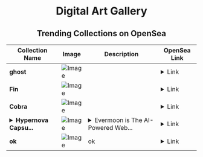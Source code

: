 <div align="center">

# Digital Art Gallery

## Trending Collections on OpenSea

| Collection Name                       | Image                                                                                     | Description                       | OpenSea Link                                                                                          |
|---------------------------------------|-------------------------------------------------------------------------------------------|-----------------------------------|--------------------------------------------------------------------------------------------------------|
| **ghost** | ![Image](https://i.seadn.io/s/raw/files/e1816767d2d56c79c11c46152d3b5baf.png?w=500&auto=format?w=200&auto=format) |  | <details><summary>Link</summary>[ghost](https://opensea.io/collection/ghost-394)</details> |
| **Fin** | ![Image](https://i.seadn.io/s/raw/files/11f7ee5894733945c90fb1ac428fb20b.gif?w=500&auto=format?w=200&auto=format) |  | <details><summary>Link</summary>[Fin](https://opensea.io/collection/fin-21)</details> |
| **Cobra** | ![Image](https://i.seadn.io/s/raw/files/1b2f75f9d12d738bd8f2879cb0e816fc.jpg?w=500&auto=format?w=200&auto=format) |  | <details><summary>Link</summary>[Cobra](https://opensea.io/collection/cobra-42)</details> |
| **<details><summary>Hypernova Capsu...</summary>Hypernova Capsule  SBT</details>** | ![Image](https://i.seadn.io/s/raw/files/b9f9973d35a4333e89b041ed8bcf3dd3.png?w=500&auto=format?w=200&auto=format) | <details><summary>Evermoon is The AI-Powered Web...</summary>Evermoon is The AI-Powered Web3 Ecosystem Merging Gaming, DeFi, and VTubers for the Future of Interactive Entertainment!</details> | <details><summary>Link</summary>[Hypernova Capsule  SBT](https://opensea.io/collection/hypernova-capsule-sbt)</details> |
| **ok** | ![Image](https://i.seadn.io/s/raw/files/105a6a8dfd69bcb7ba8ee701b1b89ced.jpg?w=500&auto=format?w=200&auto=format) | ok | <details><summary>Link</summary>[ok](https://opensea.io/collection/ok-188)</details> |

</div>